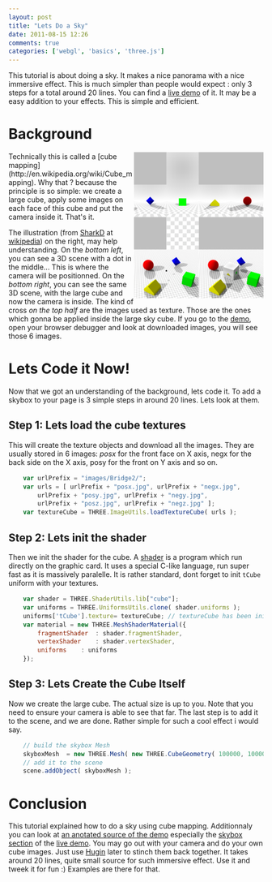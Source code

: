 ```yaml
---
layout: post
title: "Lets Do a Sky"
date: 2011-08-15 12:26
comments: true
categories: ['webgl', 'basics', 'three.js']
---
```


This tutorial is about doing a sky. It makes a nice panorama with a nice immersive effect.
This is much simpler than people would expect : only 3 steps for a total around 20 lines.
You can find a [live demo](/data/lets_do_a_sky/lets_do_a_sky.html) of it. It may be a
easy addition to your effects. This is simple and efficient.

# Background

<img src='/data/lets_do_a_sky/images/Panorama_cube_map.png' style='float:right;' >
Technically this is called a [cube mapping](http://en.wikipedia.org/wiki/Cube_mapping).
Why that ? because the principle is so simple: we create a large cube, apply some images
on each face of this cube and put the camera inside it. That's it.

The illustration (from [SharkD](http://en.wikipedia.org/wiki/User:SharkD/Images) at [wikipedia](http://en.wikipedia.org/wiki/File:Panorama_cube_map.png))
on the right, may help understanding.
On the *bottom left*, you can see a 3D scene with a dot in the middle... This is
where the camera will be positionned.
On the *bottom right*, you can see the same 3D scene, with the large cube and now the
camera is inside.
The kind of cross *on the top half* are the images used as texture.
Those are the ones which gonna be applied inside the large sky cube. If you go to
the [demo](/data/lets_do_a_sky/lets_do_a_sky.html),
open your browser debugger and look at downloaded images, you will see those 6 images.

<!-- more -->

# Lets Code it Now!

Now that we got an understanding of the background, lets code it. To add a skybox
to your page is 3 simple steps in around 20 lines. Lets look at them.

## Step 1: Lets load the cube textures

This will create the texture objects and download all the images. They are usually stored
in 6 images: *posx* for the front face on X axis, negx for the back side on the X axis, posy
for the front on Y axis and so on. 

``` javascript
    var urlPrefix = "images/Bridge2/";
    var urls = [ urlPrefix + "posx.jpg", urlPrefix + "negx.jpg",
        urlPrefix + "posy.jpg", urlPrefix + "negy.jpg",
        urlPrefix + "posz.jpg", urlPrefix + "negz.jpg" ];
    var textureCube = THREE.ImageUtils.loadTextureCube( urls );
```

## Step 2: Lets init the shader

Then we init the shader for the cube.
A [shader](http://en.wikipedia.org/wiki/Shader) is a program which run
directly on the graphic card. It uses a special C-like language, run
super fast as it is massively paralelle.
It is rather standard, dont forget to init ```tCube``` uniform
with your textures.

``` javascript
    var shader = THREE.ShaderUtils.lib["cube"];
    var uniforms = THREE.UniformsUtils.clone( shader.uniforms );
    uniforms['tCube'].texture= textureCube;	// textureCube has been init before
    var material = new THREE.MeshShaderMaterial({
        fragmentShader	: shader.fragmentShader,
        vertexShader	: shader.vertexShader,
        uniforms	: uniforms
    });
```

## Step 3: Lets Create the Cube Itself

Now we create the large cube. The actual size is up to you. Note that you need to ensure
your camera is able to see that far. 
The last step is to add it to the scene, and we are done. Rather simple for such a cool effect i would say.

``` javascript
    // build the skybox Mesh 
    skyboxMesh	= new THREE.Mesh( new THREE.CubeGeometry( 100000, 100000, 100000, 1, 1, 1, null, true ), material );
    // add it to the scene
    scene.addObject( skyboxMesh );
```

# Conclusion

This tutorial explained how to do a sky using cube mapping. Additionnaly you can look at [an anotated source of the demo](/data/lets_do_a_sky/docs/lets_do_a_sky.html)
especially the [skybox section](/data/lets_do_a_sky/docs/lets_do_a_sky.html#section-10)
of the [live demo](/data/lets_do_a_sky/lets_do_a_sky.html). You may go out with your camera and
do your own cube images. Just use [Hugin](http://hugin.sourceforge.net/) later to stinch them back together.
It takes around 20 lines, quite small source for such
immersive effect. Use it and tweek it for fun :) Examples are there for that.
